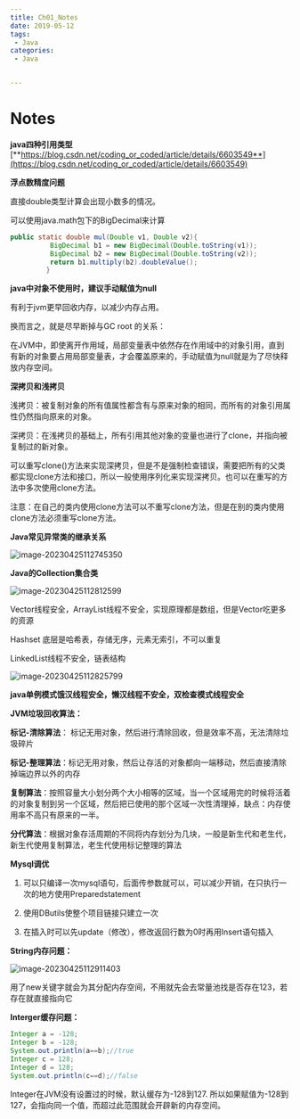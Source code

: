 ```yaml
---
title: Ch01_Notes
date: 2019-05-12
tags:
 - Java
categories:
 - Java


---
```


# Notes

**java四种引用类型**[**https://blog.csdn.net/coding_or_coded/article/details/6603549**](https://blog.csdn.net/coding_or_coded/article/details/6603549)

**浮点数精度问题**

直接double类型计算会出现小数多的情况。

可以使用java.math包下的BigDecimal来计算

```java
public static double mul(Double v1, Double v2){
		  BigDecimal b1 = new BigDecimal(Double.toString(v1));
		  BigDecimal b2 = new BigDecimal(Double.toString(v2));
		  return b1.multiply(b2).doubleValue();
		 }
```



**java中对象不使用时，建议手动赋值为null**

有利于jvm更早回收内存，以减少内存占用。

换而言之，就是尽早断掉与GC root 的关系：

在JVM中，即使离开作用域，局部变量表中依然存在作用域中的对象引用，直到有新的对象要占用局部变量表，才会覆盖原来的，手动赋值为null就是为了尽快释放内存空间。



**深拷贝和浅拷贝**

浅拷贝：被复制对象的所有值属性都含有与原来对象的相同，而所有的对象引用属性仍然指向原来的对象。

深拷贝：在浅拷贝的基础上，所有引用其他对象的变量也进行了clone，并指向被复制过的新对象。

可以重写clone()方法来实现深拷贝，但是不是强制检查错误，需要把所有的父类都实现clone方法和接口，所以一般使用序列化来实现深拷贝。也可以在重写的方法中多次使用clone方法。



注意：在自己的类内使用clone方法可以不重写clone方法，但是在别的类内使用clone方法必须重写clone方法。



**Java常见异常类的继承关系**

![image-20230425112745350](https://markdown-1301334775.cos.eu-frankfurt.myqcloud.com/image-20230425112745350.png)



**Java的Collection集合类**

![image-20230425112812599](https://markdown-1301334775.cos.eu-frankfurt.myqcloud.com/image-20230425112812599.png)



Vector线程安全，ArrayList线程不安全，实现原理都是数组，但是Vector吃更多的资源

Hashset 底层是哈希表，存储无序，元素无索引，不可以重复

LinkedList线程不安全，链表结构

![image-20230425112825799](https://markdown-1301334775.cos.eu-frankfurt.myqcloud.com/image-20230425112825799.png)



**java单例模式饿汉线程安全，懒汉线程不安全，双检查模式线程安全**



**JVM垃圾回收算法：**

**标记-清除算法**： 标记无用对象，然后进行清除回收，但是效率不高，无法清除垃圾碎片

**标记-整理算法**：标记无用对象，然后让存活的对象都向一端移动，然后直接清除掉端边界以外的内存

**复制算法**：按照容量大小划分两个大小相等的区域，当一个区域用完的时候将活着的对象复制到另一个区域，然后把已使用的那个区域一次性清理掉，缺点：内存使用率不高只有原来的一半。

**分代算法**：根据对象存活周期的不同将内存划分为几块，一般是新生代和老生代，新生代使用复制算法，老生代使用标记整理的算法



**Mysql调优**

1. 可以只编译一次mysql语句，后面传参数就可以，可以减少开销，在只执行一次的地方使用Preparedstatement

2. 使用DButils使整个项目链接只建立一次

3. 在插入时可以先update（修改），修改返回行数为0时再用Insert语句插入



**String内存问题：**

![image-20230425112911403](https://markdown-1301334775.cos.eu-frankfurt.myqcloud.com/image-20230425112911403.png)

用了new关键字就会为其分配内存空间，不用就先会去常量池找是否存在123，若存在就直接指向它



**Interger缓存问题：**

```java
Integer a = -128;
Integer b = -128;
System.out.println(a==b);//true
Integer c = 128;
Integer d = 128;
System.out.println(c==d);//false
```

Integer在JVM没有设置过的时候，默认缓存为-128到127. 所以如果赋值为-128到127，会指向同一个值，而超过此范围就会开辟新的内存空间。